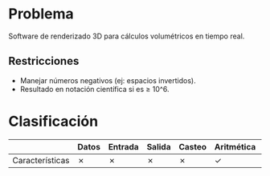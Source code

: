 # Problema

Software de renderizado 3D para cálculos volumétricos en tiempo real.

## Restricciones

- Manejar números negativos (ej: espacios invertidos).
- Resultado en notación científica si es ≥ 10^6.

# Clasificación
|  | Datos | Entrada | Salida | Casteo | Aritmética | Relacionales | Lógicos | Condicionales | Ciclo | Matrices | Funciones |
|----------|-------|---------|--------|--------|------------|--------------|---------|---------------|-------|----------|-------------|
| Características | ✗ | ✗ | ✗ | ✗ | ✓ | ✗ | ✗ | ✗ | ✗ | ✗ | ✗ |
